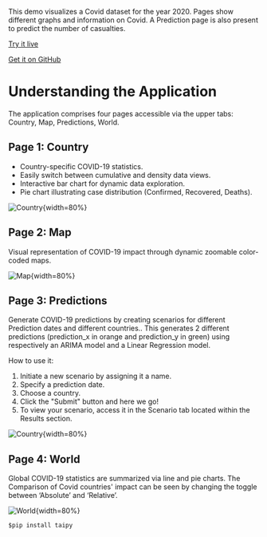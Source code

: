 This demo visualizes a Covid dataset for the year 2020. 
Pages show different graphs and information on Covid. 
A Prediction page is also present to predict the number of casualties.


[Try it live](https://covid-dashboard.taipy.cloud/Country) 

[Get it on GitHub](https://github.com/Avaiga/demo-covid-dashboard)

# Understanding the Application
The application comprises four pages accessible via the upper tabs: Country, Map, Predictions, 
World.

## Page 1: Country
- Country-specific COVID-19 statistics.
- Easily switch between cumulative and density data views.
- Interactive bar chart for dynamic data exploration.
- Pie chart illustrating case distribution (Confirmed, Recovered, Deaths).


![Country](images/covid-dashboard-country.png){width=80%}

## Page 2: Map
Visual representation of COVID-19 impact through dynamic zoomable color-coded maps.

![Map](images/covid-dashboard-map.png){width=80%}


## Page 3: Predictions
Generate COVID-19 predictions by creating scenarios for different 
Prediction dates and different countries.. This generates 2 different 
predictions (prediction_x in orange and prediction_y in green) using respectively 
an ARIMA model and a Linear Regression model. 

How to use it:

1. Initiate a new scenario by assigning it a name.
2. Specify a prediction date.
3. Choose a country.
4. Click the "Submit" button and here we go!
5. To view your scenario, access it in the Scenario tab located within the Results section.


![Country](images/covid-dashboard-prediction.png){width=80%}


## Page 4: World
Global COVID-19 statistics are summarized via line and pie charts. 
The Comparison of Covid countries' impact can be seen by changing the toggle between ‘Absolute’ and ‘Relative’.


![World](images/covid-dashboard-world.png){width=80%}


```$pip install taipy```
